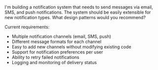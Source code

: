 I'm building a notification system that needs to send messages via email, SMS, and push notifications. The system should be easily extensible for new notification types. What design patterns would you recommend?

Current requirements:
- Multiple notification channels (email, SMS, push)
- Different message formats for each channel
- Easy to add new channels without modifying existing code
- Support for notification preferences per user
- Ability to retry failed notifications
- Logging and monitoring of delivery status
